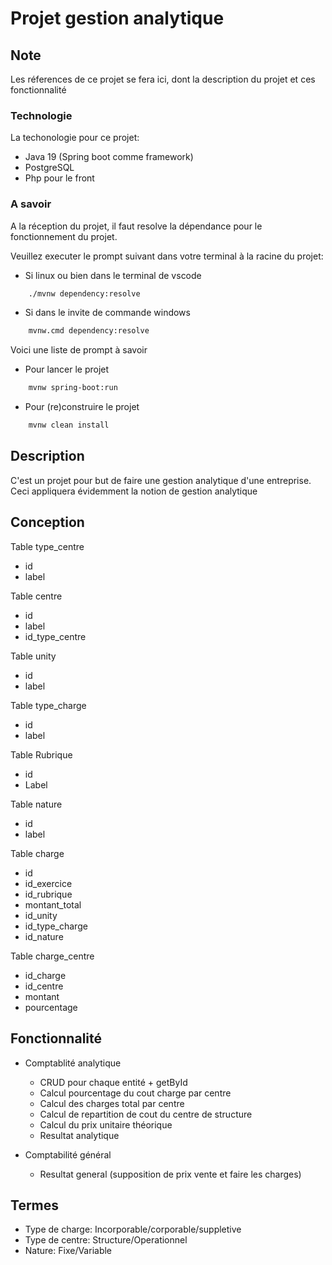 # Projet gestion analytique

## Note

Les réferences de ce projet se fera ici, dont la description du projet et ces fonctionnalité

### Technologie

La techonologie pour ce projet:

- Java 19 (Spring boot comme framework)
- PostgreSQL
- Php pour le front

### A savoir

A la réception du projet, il faut resolve la dépendance pour le fonctionnement du projet.

Veuillez executer le prompt suivant dans votre terminal à la racine du projet:

- Si linux ou bien dans le terminal de vscode

```bash
    ./mvnw dependency:resolve
```

- Si dans le invite de commande windows

```bash
    mvnw.cmd dependency:resolve
```

Voici une liste de prompt à savoir

- Pour lancer le projet
  
```bash
    mvnw spring-boot:run
```

- Pour (re)construire le projet

```bash
    mvnw clean install
```

## Description

C'est un projet pour but de faire une gestion analytique d'une entreprise.
Ceci appliquera évidemment la notion de gestion analytique

## Conception

Table type_centre

- id
- label

Table centre

- id
- label
- id_type_centre

Table unity

- id
- label

Table type_charge

- id
- label

Table Rubrique

- id
- Label

Table nature

- id
- label

Table charge

- id
- id_exercice
- id_rubrique
- montant_total
- id_unity
- id_type_charge
- id_nature

Table charge_centre

- id_charge
- id_centre
- montant
- pourcentage

## Fonctionnalité

- Comptablité analytique

  - CRUD pour chaque entité + getById
  - Calcul pourcentage du cout charge par centre
  - Calcul des charges total par centre
  - Calcul de repartition de cout du centre de structure
  - Calcul du prix unitaire théorique
  - Resultat analytique

- Comptabilité général

  - Resultat general (supposition de prix vente et faire les charges)

## Termes

- Type de charge: Incorporable/corporable/suppletive
- Type de centre: Structure/Operationnel
- Nature: Fixe/Variable
